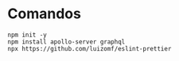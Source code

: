 # Comandos

```
npm init -y
npm install apollo-server graphql
npx https://github.com/luizomf/eslint-prettier
```